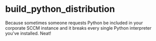 # build_python_distribution
Because sometimes someone requests Python be included in your corporate SCCM 
instance and it breaks every single Python interpreter you've installed. Neat!